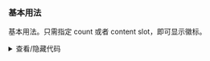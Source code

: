 ### 基本用法

基本用法。只需指定 <yc-tag>count</yc-tag> 或者 <yc-tag>content slot</yc-tag>，即可显示徽标。

<div class="cell-demo">
  <yc-space :size="40">
    <yc-badge :count="9">
      <yc-avatar shape="square" />
    </yc-badge>
    <yc-badge :count="9" dot :dotStyle="{ width: '10px', height: '10px' }">
      <yc-avatar shape="square" />
    </yc-badge>
    <yc-badge :dotStyle="{ height: '16px', width: '16px', fontSize: '14px' }">
      <template #content>
        <IconClockCircle
          :style="{ verticalAlign: 'middle', color: 'var(--color-text-2)' }"
        />
      </template>
      <yc-avatar shape="square" />
    </yc-badge>
  </yc-space>
</div>

<details>
<summary>查看/隐藏代码</summary>

```vue
<template>
  <yc-space :size="40">
    <yc-badge :count="9">
      <yc-avatar shape="square" />
    </yc-badge>
    <yc-badge
      :count="9"
      dot
      :dotStyle="{ width: '10px', height: '10px' }">
      <yc-avatar shape="square" />
    </yc-badge>
    <yc-badge :dotStyle="{ height: '16px', width: '16px', fontSize: '14px' }">
      <template #content>
        <IconClockCircle
          :style="{ verticalAlign: 'middle', color: 'var(--color-text-2)' }" />
      </template>
      <yc-avatar shape="square" />
    </yc-badge>
  </yc-space>
</template>
```

</details>
